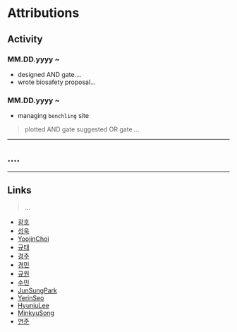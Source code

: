 # Attributions


## Activity
### MM.DD.yyyy ~ 
* designed AND gate....
* wrote biosafety proposal...
### MM.DD.yyyy ~
* managing `benchling` site
>plotted AND gate
>suggested OR gate
>...
---
## ....
---
## Links
>...


* [광호](https://github.com/KUAS-Korea/KUAS-2021-igem/blob/main/Team/광호.md)
* [성욱](https://github.com/KUAS-Korea/KUAS-2021-igem/blob/main/Team/성욱.md)
* [YoojinChoi](https://github.com/KUAS-Korea/KUAS-2021-igem/blob/main/Team/yoojinchoi.md)
* [규태](https://github.com/KUAS-Korea/KUAS-2021-igem/blob/main/Team/규태.md)
* [경주](https://github.com/KUAS-Korea/KUAS-2021-igem/blob/main/Team/경주.md)
* [경민](https://github.com/KUAS-Korea/KUAS-2021-igem/blob/main/Team/kyeongminkim.md)
* [규원](https://github.com/KUAS-Korea/KUAS-2021-igem/blob/main/Team/규원.md)
* [수민](https://github.com/KUAS-Korea/KUAS-2021-igem/blob/main/Team/수민.md)
* [JunSungPark](https://github.com/KUAS-Korea/KUAS-2021-igem/blob/main/Team/준성.md)
* [YerinSeo](https://github.com/KUAS-Korea/KUAS-2021-igem/blob/main/Team/예린.md)
* [HyunjuLee](https://github.com/KUAS-Korea/KUAS-2021-igem/blob/main/Team/hyunjulee.md)
* [MinkyuSong](https://github.com/KUAS-Korea/KUAS-2021-igem/blob/main/Team/민규.md)
* [연준](https://github.com/KUAS-Korea/KUAS-2021-igem/blob/main/Team/연준.md)
